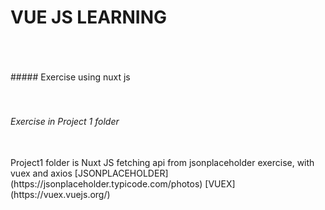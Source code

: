 # VUE JS LEARNING 
<br />
<br />
<br />
##### Exercise using nuxt js
<br />
<br />
<br />

###### Exercise in Project 1 folder
<br />
Project1 folder is Nuxt JS fetching api from jsonplaceholder exercise, with vuex and axios
[JSONPLACEHOLDER](https://jsonplaceholder.typicode.com/photos)
[VUEX](https://vuex.vuejs.org/)
 
